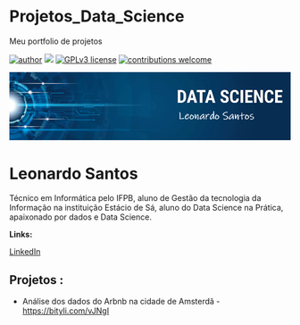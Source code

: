# Projetos_Data_Science
Meu portfolio de projetos

[![author](https://img.shields.io/badge/author-carlosfab-red.svg)](https://www.linkedin.com/in/carlosfab) [![](https://img.shields.io/badge/python-3.7+-blue.svg)](https://www.python.org/downloads/release/python-365/) [![GPLv3 license](https://img.shields.io/badge/License-GPLv3-blue.svg)](http://perso.crans.org/besson/LICENSE.html) [![contributions welcome](https://img.shields.io/badge/contributions-welcome-brightgreen.svg?style=flat)](https://github.com/carlosfab/data_science/issues)

<p align="center">
  <img src="https://github.com/LeonardoSantos944/Projetos_Data_Science/blob/main/banner1.png" >
</p>

# Leonardo Santos

Técnico em Informática pelo IFPB, aluno  de Gestão da tecnologia da Informação na instituição Estácio de Sá, aluno do Data Science na Prática, apaixonado por dados e  Data Science.

**Links:**

[LinkedIn](https://www.linkedin.com/in/leonardo-santos-b57983118/)

## Projetos :

* Análise  dos dados do Arbnb na cidade de Amsterdã - https://bityli.com/vJNgI



  
